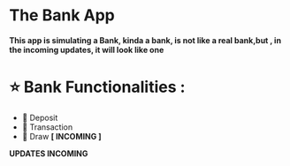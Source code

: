 # The Bank App

<h4> This app is simulating a Bank, kinda a bank, is not like a real bank,but , in the incoming updates, it will look like one </h4>
<h1> ⭐️ Bank Functionalities : </h1>
  <ul>
          <li> 🌟 Deposit </li>
          <li> 🌟 Transaction </li>
          <li> 🌟 Draw <b> [ INCOMING ] </b> </li>
  </ul>
  <strong> UPDATES INCOMING </strong>
